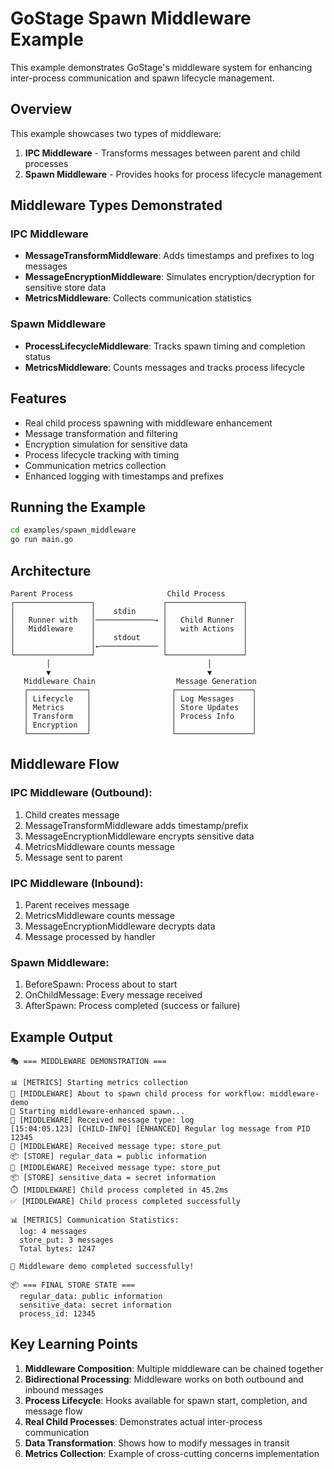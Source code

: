 # GoStage Spawn Middleware Example

This example demonstrates GoStage's middleware system for enhancing inter-process communication and spawn lifecycle management.

## Overview

This example showcases two types of middleware:

1. **IPC Middleware** - Transforms messages between parent and child processes
2. **Spawn Middleware** - Provides hooks for process lifecycle management

## Middleware Types Demonstrated

### IPC Middleware

- **MessageTransformMiddleware**: Adds timestamps and prefixes to log messages
- **MessageEncryptionMiddleware**: Simulates encryption/decryption for sensitive store data
- **MetricsMiddleware**: Collects communication statistics

### Spawn Middleware

- **ProcessLifecycleMiddleware**: Tracks spawn timing and completion status
- **MetricsMiddleware**: Counts messages and tracks process lifecycle

## Features

- Real child process spawning with middleware enhancement
- Message transformation and filtering
- Encryption simulation for sensitive data
- Process lifecycle tracking with timing
- Communication metrics collection
- Enhanced logging with timestamps and prefixes

## Running the Example

```bash
cd examples/spawn_middleware
go run main.go
```

## Architecture

```
Parent Process                     Child Process
┌─────────────────┐               ┌─────────────────┐
│                 │    stdin      │                 │
│   Runner with   │─────────────→ │   Child Runner  │
│   Middleware    │               │   with Actions  │
│                 │    stdout     │                 │
│                 │←───────────── │                 │
└─────────────────┘               └─────────────────┘
        │                                   │
        ▼                                   ▼
   Middleware Chain                  Message Generation
   ┌─────────────┐                  ┌─────────────────┐
   │ Lifecycle   │                  │ Log Messages    │
   │ Metrics     │                  │ Store Updates   │
   │ Transform   │                  │ Process Info    │
   │ Encryption  │                  │                 │
   └─────────────┘                  └─────────────────┘
```

## Middleware Flow

### IPC Middleware (Outbound):
1. Child creates message
2. MessageTransformMiddleware adds timestamp/prefix
3. MessageEncryptionMiddleware encrypts sensitive data
4. MetricsMiddleware counts message
5. Message sent to parent

### IPC Middleware (Inbound):
1. Parent receives message
2. MetricsMiddleware counts message
3. MessageEncryptionMiddleware decrypts data
4. Message processed by handler

### Spawn Middleware:
1. BeforeSpawn: Process about to start
2. OnChildMessage: Every message received
3. AfterSpawn: Process completed (success or failure)

## Example Output

```
🎭 === MIDDLEWARE DEMONSTRATION ===

📊 [METRICS] Starting metrics collection
🚀 [MIDDLEWARE] About to spawn child process for workflow: middleware-demo
🚀 Starting middleware-enhanced spawn...
📨 [MIDDLEWARE] Received message type: log
[15:04:05.123] [CHILD-INFO] [ENHANCED] Regular log message from PID 12345
📨 [MIDDLEWARE] Received message type: store_put
📦 [STORE] regular_data = public information
📨 [MIDDLEWARE] Received message type: store_put
📦 [STORE] sensitive_data = secret information
⏱️ [MIDDLEWARE] Child process completed in 45.2ms
✅ [MIDDLEWARE] Child process completed successfully

📊 [METRICS] Communication Statistics:
  log: 4 messages
  store_put: 3 messages
  Total bytes: 1247

🎉 Middleware demo completed successfully!

📦 === FINAL STORE STATE ===
  regular_data: public information
  sensitive_data: secret information
  process_id: 12345
```

## Key Learning Points

1. **Middleware Composition**: Multiple middleware can be chained together
2. **Bidirectional Processing**: Middleware works on both outbound and inbound messages
3. **Process Lifecycle**: Hooks available for spawn start, completion, and message flow
4. **Real Child Processes**: Demonstrates actual inter-process communication
5. **Data Transformation**: Shows how to modify messages in transit
6. **Metrics Collection**: Example of cross-cutting concerns implementation 
